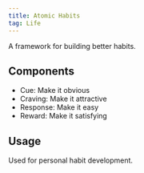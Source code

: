 ```yaml
---
title: Atomic Habits
tag: Life
---
```


A framework for building better habits.

## Components
- Cue: Make it obvious
- Craving: Make it attractive
- Response: Make it easy
- Reward: Make it satisfying

## Usage
Used for personal habit development.

